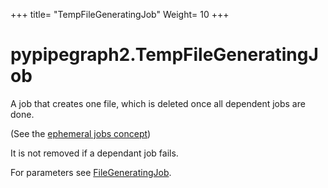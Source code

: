 +++
title= "TempFileGeneratingJob"
Weight= 10
+++

# pypipegraph2.TempFileGeneratingJob

A job that creates one file, which is deleted once all dependent jobs are done.

(See the [ephemeral jobs concept](../../concepts/ephemeral-jobs))

It is not removed if a dependant job fails.

For parameters see [FileGeneratingJob](../filegeneratingjob).

